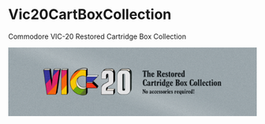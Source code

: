 # Vic20CartBoxCollection
Commodore VIC-20 Restored Cartridge Box Collection


![Main menu](https://github.com/20GotoTen/Vic20CartBoxCollection/blob/master/assets/header.png "Commodore VIC-20 Restored Cartridge Box Collection")
